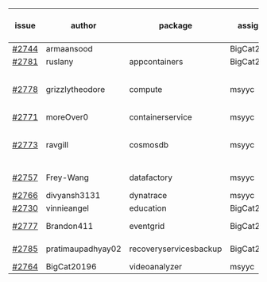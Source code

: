 | issue | author | package | assignee | bot advice | created date of issue | target release date | date from target |
| ------ | ------ | ------ | ------ | ------ | ------ | ------ | :-----: |
| [#2744](https://github.com/Azure/sdk-release-request/issues/2744) | armaansood |   | BigCat20196 |   | 04-27 | 05-02 |   |
| [#2781](https://github.com/Azure/sdk-release-request/issues/2781) | ruslany | appcontainers | BigCat20196 |   | 05-12 | 05-24 |   |
| [#2778](https://github.com/Azure/sdk-release-request/issues/2778) | grizzlytheodore | compute | msyyc | new issue ! <br> release date < 2 ! <br> | 05-11 | 05-13 | 0 |
| [#2771](https://github.com/Azure/sdk-release-request/issues/2771) | moreOver0 | containerservice | msyyc |   | 05-10 | 05-17 |   |
| [#2773](https://github.com/Azure/sdk-release-request/issues/2773) | ravgill | cosmosdb | msyyc | new comment.  <br> release date < 2 ! <br> | 05-10 | 05-12 | 0 |
| [#2757](https://github.com/Azure/sdk-release-request/issues/2757) | Frey-Wang | datafactory | msyyc |   release date < 2 ! <br> | 05-05 | 05-12 | 0 |
| [#2766](https://github.com/Azure/sdk-release-request/issues/2766) | divyansh3131 | dynatrace | msyyc |   | 05-10 | 06-07 |   |
| [#2730](https://github.com/Azure/sdk-release-request/issues/2730) | vinnieangel | education | BigCat20196 |   | 04-21 | 05-05 |   |
| [#2777](https://github.com/Azure/sdk-release-request/issues/2777) | Brandon411 | eventgrid | BigCat20196 |   release date < 2 ! <br> | 05-11 | 05-13 | 0 |
| [#2785](https://github.com/Azure/sdk-release-request/issues/2785) | pratimaupadhyay02 | recoveryservicesbackup | BigCat20196 | new issue ! <br> | 05-12 | 05-16 |   |
| [#2764](https://github.com/Azure/sdk-release-request/issues/2764) | BigCat20196 | videoanalyzer | msyyc |   | 05-06 | 05-23 |   |
